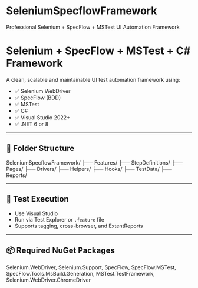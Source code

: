 # SeleniumSpecflowFramework
Professional Selenium + SpecFlow + MSTest UI Automation Framework

# Selenium + SpecFlow + MSTest + C# Framework

A clean, scalable and maintainable UI test automation framework using:

- ✅ Selenium WebDriver
- ✅ SpecFlow (BDD)
- ✅ MSTest
- ✅ C#
- ✅ Visual Studio 2022+
- ✅ .NET 6 or 8

---

## 📁 Folder Structure

SeleniumSpecflowFramework/
├── Features/
├── StepDefinitions/
├── Pages/
├── Drivers/
├── Helpers/
├── Hooks/
├── TestData/
├── Reports/


---

## 🧪 Test Execution

- Use Visual Studio
- Run via Test Explorer or `.feature` file
- Supports tagging, cross-browser, and ExtentReports

---

## 📦 Required NuGet Packages

Selenium.WebDriver, 
Selenium.Support, 
SpecFlow, 
SpecFlow.MSTest, 
SpecFlow.Tools.MsBuild.Generation, 
MSTest.TestFramework, 
Selenium.WebDriver.ChromeDriver
